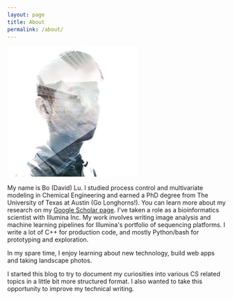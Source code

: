 ```yaml
---
layout: page
title: About
permalink: /about/
---
```


<img class="profile-pic" src="/assets/images/avatar_small.jpg">

My name is Bo (David) Lu. I studied process control and multivariate modeling in Chemical Engineering and earned a PhD degree from The University of Texas at Austin (Go Longhorns!).
 You can learn more about my research on my [Google Scholar page](https://scholar.google.com/citations?user=-4OgD_EAAAAJ&hl=en&authuser=1). 
 I've taken a role as a bioinformatics scientist with Illumina Inc. My work involves writing image analysis and machine learning pipelines for Illumina's portfolio of sequencing platforms. 
 I write a lot of C++ for production code, and mostly Python/bash for prototyping and exploration.

In my spare time, I enjoy learning about new technology, build web apps and taking landscape photos.

I started this blog to try to document my curiosities into various CS related topics in a little bit more structured format. I also wanted to take this opportunity to improve my technical writing. 